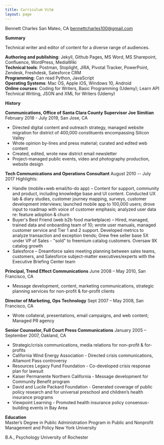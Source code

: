 ```yaml
---
title: Curriculum Vitæ
layout: page
---
```


Bennett Charles
San Mateo, CA
bennettcharles100@gmail.com

**Summary**

Technical writer and editor of content for a diverse range of audiences.

**Authoring and publishing**: Jekyll, Github Pages, MS Word, MS Sharepoint, Confluence, WordPress,   MediaWiki<br/>
**Technical tools**:  Postman, Stoplight, JIRA, Pivotal Tracker, PowerPoint, Zendesk, Freshdesk,  Salesforce CRM<br/>
**Programming**:  Can read Python, JavaScript<br/>
**Operating Systems**: Mac OS, Apple iOS, Windows 10, Android<br/>
**Online courses**:  Coding for Writers, Basic Programming (Udemy); Learn API Technical Writing, JSON and XML for Writers (Udemy) 

**History**

**Communications, Office of Santa Clara County Supervisor Joe Simitian**
February 2018 - July 2019, San Jose, CA
- Directed digital content and outreach strategy, managed website migration for district of 400,000 constituents encompassing Silicon Valley
- Wrote opinion by-lines and press material; curated and edited web content
- Created, edited, wrote new district email newsletter
- Project-managed public events, video and photography production, website design 

**Tech Communications and Operations Consultant**
August 2010 -- July 2017
Highlights:
- Handle (mobile+web email/to-do app) – Content for support, community and product, including knowledge base and UI content. Conducted UX lab & diary studies, customer journey mapping, surveys, customer development interviews; launched mobile app to 100,000 users; drove input to roadmap with voice of customer emphasis; analyzed user data re: feature adoption & churn
- Buyer's Best Friend (web b2b food marketplace) – Hired, managed, trained data and onboarding team of 10; wrote user manuals, managed customer service and Tier 1 and 2 support. Developed metrics to analyze transaction and exception trends; Grew free seller base 5X under VP of Sales - "sold" to freemium catalog customers. Oversaw 9X catalog growth
- Salesforce – Dreamforce sales meeting planning between sales teams, customers, and Salesforce subject-matter executives/experts with the Executive Briefing Center team

**Principal, Trend Effect Communications**
June 2008 – May 2010,  San Francisco, CA
- Message development, content, marketing communications, strategic planning services for non-profit & for-profit clients

**Director of Marketing, Ops Technology**
Sept 2007 – May 2008,  San Francisco, CA
- Wrote collateral, presentations, email campaigns, and web content; Managed PR agency

**Senior Counselor,  Full Court Press Communications**
January 2005 – September 2007,  Oakland, CA
- Strategic/crisis communications, media relations for non-profit & for-profits
- California Wind Energy Association - Directed crisis communications, Altamont Pass controversy
- Resources Legacy Fund Foundation - Co-developed crisis response plan for lawsuit
- Kaiser Permanente Northern California - Message development for Community Benefit program
- David and Lucile Packard Foundation - Generated coverage of public policy research and for universal preschool and children’s health insurance programs
- Viewpoint Learning - Promoted health insurance policy consensus-building events in Bay Area

**Education**<br/>
Master’s Degree in Public Administration
Program in Public and Nonprofit Management and Policy
New York University

B.A., Psychology
University of Rochester

